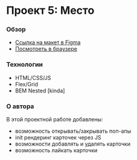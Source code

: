 # Проект 5: Место

### Обзор

* [Ссылка на макет в Figma](https://www.figma.com/file/StZjf8HnoeLdiXS7dYrLAh/JavaScript.-Sprint-4)
* [Посмотреть в браузере](https://illiagoncharov.github.io/mesto/)

### Технологии

* HTML/CSS/JS
* Flex/Grid
* BEM Nested [kinda]

### О автора 

В этой проектной работе добавлены: 

* возможность открывать/закрывать поп-апы 
* init рендеринг карточек через JS
* возможности добавлять и удалять карточки
* возможность лайкать карточки


